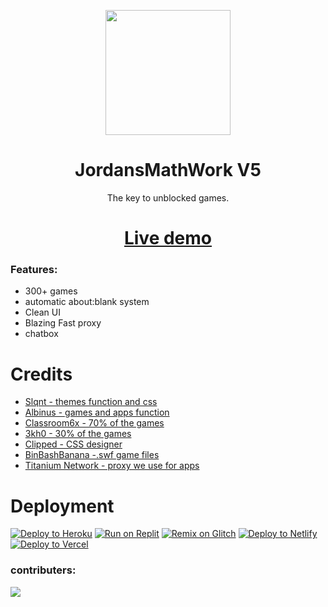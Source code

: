 
<p align="center"><img src="https://github.com/GalacticNetwork/jordansmathwork-v5/blob/main/assets/images/jmw.png?raw=true" height="200">
</p>

<h1 align="center"><strong>JordansMathWork V5</strong></h1>
<p align="center">The key to unblocked games.</p>
<h1 align="center"><a align="center" href="//infinitetutoring.online">Live demo</a></h1>

### Features:
- 300+ games
- automatic about:blank system
- Clean UI
- Blazing Fast proxy
- chatbox
# Credits
- <a href="//github.com/slqntdevss">Slqnt - themes function and css</a>
- <a href="//github.com/albibos">Albinus - games and apps function</a>
- <a href="//sites.google.com/view/classroom6x">Classroom6x - 70% of the games</a>
- <a href="//github.com/3kh0">3kh0 - 30% of the games</a>
- <a href="//github.com/anthonyishimlolz">Clipped - CSS designer</a>
- <a href="//github.com/binbashbanana">BinBashBanana -.swf game files</a>
- <a href="//github.com/titaniumnetwork-dev/Alloy">Titanium Network - proxy we use for apps</a>
# Deployment
<a target="_blank" href="https://heroku.com/deploy/?template=https://github.com/GalacticNetwork/jordansmathwork-v5"><img alt="Deploy to Heroku" src="https://binbashbanana.github.io/deploy-buttons/buttons/remade/heroku.svg"></a>
<a target="_blank" href="https://replit.com/github/GalacticNetwork/jordansmathwork-v5"><img alt="Run on Replit" src="https://binbashbanana.github.io/deploy-buttons/buttons/remade/replit.svg"></a>
<a target="_blank" href="https://glitch.com/edit/#!/import/git?url=https://github.com/GalacticNetwork/jordansmathwork-v5"><img alt="Remix on Glitch" src="https://binbashbanana.github.io/deploy-buttons/buttons/remade/glitch.svg"></a>
<a target="_blank" href="https://app.netlify.com/start/deploy?repository=https://github.com/GalacticNetwork/jordansmathwork-v5"><img alt="Deploy to Netlify" src="https://binbashbanana.github.io/deploy-buttons/buttons/remade/netlify.svg"></a>
<a target="_blank" href="https://vercel.com/new/clone?repository-url=https://github.com/GalacticNetwork/jordansmathwork-v5"><img alt="Deploy to Vercel" src="https://binbashbanana.github.io/deploy-buttons/buttons/remade/vercel.svg"></a>
### contributers:
<a target="_blank" href="https://github.com/GalacticNetwork/jordansmathwork-v4/graphs/contributors">
  <img src="https://contrib.rocks/image?repo=GalacticNetwork/jordansmathwork-v4" />
</a>
